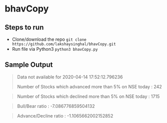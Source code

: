 
# bhavCopy

## Steps to run
- Clone/download the repo
`git clone https://github.com/lakshaysinghal/bhavCopy.git`
- Run file via Python3
`python3 bhavCopy.py`

## Sample Output

> Data not available for  2020-04-14 17:52:12.796236
> 
> Number of Stocks which advanced more than 5% on NSE today :  242

> Number of Stocks which declined more than 5% on NSE today :  1715

> Bull/Bear ratio :  -7.086776859504132

> Advance/Decline ratio :  -1.1065662002152852

